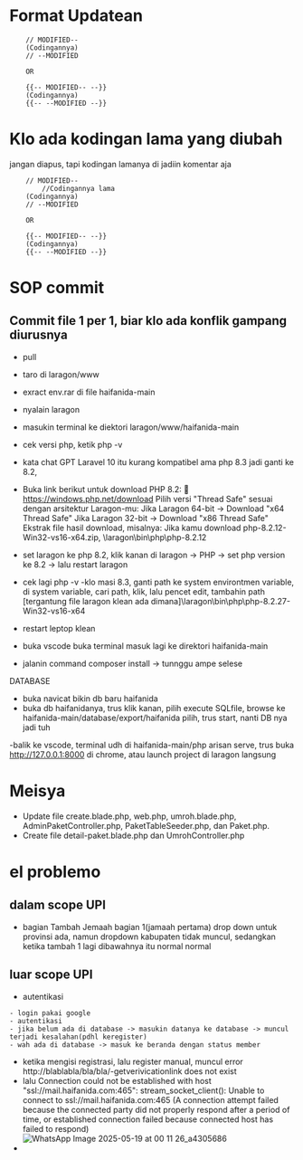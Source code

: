 # Format Updatean
```
    // MODIFIED--
    (Codingannya)
    // --MODIFIED

    OR

    {{-- MODIFIED-- --}}
    (Codingannya)
    {{-- --MODIFIED --}}

```
# Klo ada kodingan lama yang diubah
jangan diapus, tapi kodingan lamanya di jadiin komentar aja
```
    // MODIFIED--
        //Codingannya lama
    (Codingannya)
    // --MODIFIED

    OR

    {{-- MODIFIED-- --}}
    (Codingannya)
    {{-- --MODIFIED --}}

```
# SOP commit
Commit file 1 per 1, biar klo ada konflik gampang diurusnya
---
- pull
- taro di laragon/www
- exract env.rar di file haifanida-main
- nyalain laragon
- masukin terminal ke diektori laragon/www/haifanida-main
- cek versi php, ketik  php -v
- kata chat GPT Laravel 10 itu kurang kompatibel ama php 8.3 jadi ganti ke 8.2, 
- Buka link berikut untuk download PHP 8.2: 🔗 https://windows.php.net/download
Pilih versi "Thread Safe" sesuai dengan arsitektur Laragon-mu:
Jika Laragon 64-bit → Download "x64 Thread Safe"
Jika Laragon 32-bit → Download "x86 Thread Safe"
Ekstrak file hasil download, misalnya:
Jika kamu download php-8.2.12-Win32-vs16-x64.zip, \laragon\bin\php\php-8.2.12

- set laragon ke php 8.2, klik kanan di laragon -> PHP -> set php version ke 8.2 -> lalu restart laragon
- cek lagi php -v
-klo masi 8.3, ganti path ke system environtmen variable, di system variable, cari path, klik, lalu pencet edit, tambahin path [tergantung file laragon klean ada dimana]\laragon\bin\php\php-8.2.27-Win32-vs16-x64
- restart leptop klean
- buka vscode buka terminal masuk lagi ke direktori haifanida-main
- jalanin command composer install -> tunnggu ampe selese

DATABASE
- buka navicat bikin db baru haifanida
- buka db haifanidanya, trus klik kanan, pilih execute SQLfile, browse ke haifanida-main/database/export/haifanida pilih, trus start, nanti DB nya jadi tuh

-balik ke vscode, terminal udh di haifanida-main/php arisan serve, trus buka http://127.0.0.1:8000 di chrome, atau launch project di laragon langsung


# Meisya
- Update file create.blade.php, web.php, umroh.blade.php, AdminPaketController.php, PaketTableSeeder.php, dan Paket.php.
- Create file detail-paket.blade.php dan UmrohController.php


# el problemo
## dalam scope UPI
- bagian Tambah Jemaah bagian 1(jamaah pertama) drop down untuk provinsi ada, namun dropdown kabupaten tidak muncul, sedangkan ketika tambah 1 lagi dibawahnya itu normal normal 
## luar scope UPI
- autentikasi
```
- login pakai google
- autentikasi
- jika belum ada di database -> masukin datanya ke database -> muncul terjadi kesalahan(pdhl keregister)
- wah ada di database -> masuk ke beranda dengan status member
```
- ketika mengisi registrasi, lalu register manual, muncul error http://blablabla/bla/bla/-getverivicationlink does not exist
- lalu Connection could not be established with host "ssl://mail.haifanida.com:465": stream_socket_client(): Unable to connect to ssl://mail.haifanida.com:465 (A connection attempt failed because the connected party did not properly respond after a period of time, or established connection failed because connected host has failed to respond)
![WhatsApp Image 2025-05-19 at 00 11 26_a4305686](https://github.com/user-attachments/assets/c78726d8-261d-46dc-b3af-03462bb552ab)
- 
